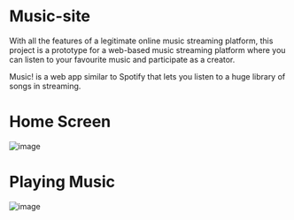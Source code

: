 # Music-site
With all the features of a legitimate online music streaming platform, this project is a prototype for a web-based music streaming platform where you can listen to your favourite music and participate as a creator.

Music! is a web app similar to Spotify that lets you listen to a huge library of songs in streaming.

# Home Screen

![image](https://github.com/Shristi-Raj/music-site/assets/96020715/fe53658b-1d87-4f76-984d-1c4b71cd6bf8)

# Playing Music

![image](https://github.com/Shristi-Raj/music-site/assets/96020715/1693011d-b6ff-41e3-a7f6-6ae3c98ff536)

